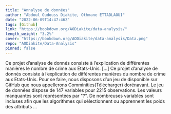 ```yaml
---
title: "Annalyse de données"
author: "Abdoul Oudouss Diakite, Othmane ETTADLAOUI"
date: "2022-06-09T14:47:46Z"
tags: [Github]
link: "https://bookdown.org/AODiakite/data-analysis/"
length_weight: "3.2%"
cover: "https://bookdown.org/AODiakite/data-analysis/Data.png"
repo: "AODiakite/Data-Analysis"
pinned: false
---
```


Ce projet d’analyse de donnés consiste à l’explication de différentes manières le nombre de crime aux Etats-Unis. [...] Ce projet d’analyse de donnés consiste à l’explication de différentes manières du nombre de crime aux Etats-Unis. Pour se faire, nous disposons d’un jeu de disponible sur GitHub que nous appellerons Comminities(Télécharger) dorénavant. Le jeu de données dispose de 147 variables pour 2215 observations. Les valeurs manquantes sont représentées par "?".
De nombreuses variables sont incluses afin que les algorithmes qui sélectionnent ou apprennent les poids des attributs ...
